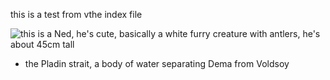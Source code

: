 this is a test from  vthe index file

![this is a Ned, he's cute, basically a white furry creature with antlers, he's about 45cm tall](https://static.wikia.nocookie.net/twenty-one-pilots/images/0/0b/Ned.jpg/revision/latest?cb=20200614014742)
- the Pladin strait, a body of water separating Dema from Voldsoy
